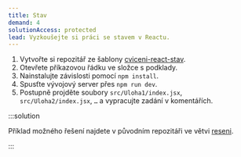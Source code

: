 ```yaml
---
title: Stav
demand: 4
solutionAccess: protected
lead: Vyzkoušejte si práci se stavem v Reactu.
---
```


1. Vytvořte si repozitář ze šablony [cviceni-react-stav](https://github.com/Czechitas-podklady-WEB/cviceni-react-stav).
1. Otevřete příkazovou řádku ve složce s podklady.
1. Nainstalujte závislosti pomocí `npm install`.
1. Spusťte vývojový server přes `npm run dev`.
1. Postupně projděte soubory `src/Uloha1/index.jsx`, `src/Uloha2/index.jsx`, `…` a vypracujte zadání v komentářích.

:::solution

Příklad možného řešení najdete v původním repozitáři ve větvi [reseni](https://github.com/Czechitas-podklady-WEB/cviceni-react-stav/tree/reseni).

:::
